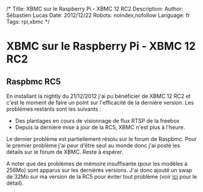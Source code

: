 /*
Title: XBMC sur le Raspberry Pi - XBMC 12 RC2
Description: 
Author: Sébastien Lucas
Date: 2012/12/22
Robots: noindex,nofollow
Language: fr
Tags: rpi,xbmc
*/
# XBMC sur le Raspberry Pi - XBMC 12 RC2

## Raspbmc RC5
En installant la nightly du 21/12/2012 j'ai pu bénéficier de XBMC 12 RC2 et c'est le moment de faire un point sur l'efficacité de la dernière version. Les problèmes restants sont les suivants : 
* Des plantages en cours de visionnage de flux RTSP de la freebox
* Depuis la dernière mise à jour de la RC5, XBMC n'est plus à l'heure.

Le dernier problème est partiellement résolu sur le forum de Raspbmc. Pour le premier problème j'ai peur d'être seul au monde donc j'ai posté les détails sur le forum de XBMC. Reste à espérer.

A noter que des problèmes de mémoire insuffisante (pour les modèles à 256Mo) sont apparus sur les dernières versions. J'ai donc ajouté un swap de 32Mo sur ma version de la RC5 pour éviter tout problème (voir [ici](http://www.cyberciti.biz/faq/linux-add-a-swap-file-howto/) pour le détail).
